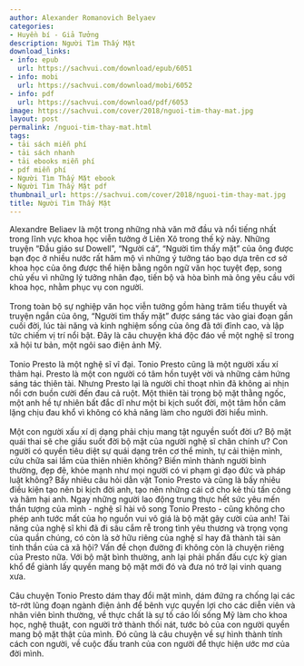 ```yaml
---
author: Alexander Romanovich Belyaev
categories:
- Huyền bí - Giả Tưởng
description: Người Tìm Thấy Mặt
download_links:
- info: epub
  url: https://sachvui.com/download/epub/6051
- info: mobi
  url: https://sachvui.com/download/mobi/6052
- info: pdf
  url: https://sachvui.com/download/pdf/6053
image: https://sachvui.com/cover/2018/nguoi-tim-thay-mat.jpg
layout: post
permalink: /nguoi-tim-thay-mat.html
tags:
- tải sách miễn phí
- tải sách nhanh
- tải ebooks miễn phí
- pdf miễn phí
- Người Tìm Thấy Mặt ebook
- Người Tìm Thấy Mặt pdf
thumbnail_url: https://sachvui.com/cover/2018/nguoi-tim-thay-mat.jpg
title: Người Tìm Thấy Mặt
---
```


 <div class="item-desc text-justify"> <p>Alexandre Beliaev là một trong những nhà văn mở đầu và nổi tiếng nhất trong lĩnh vực khoa học viễn tưởng ở Liên Xô trong thế kỷ này. Những truyện “Đầu giáo sư Dowell”, “Người cá”, “Người tìm thấy mặt” của ông được bạn đọc ở nhiều nước rất hâm mộ vì những ý tưởng táo bạo dựa trên cơ sở khoa học của ông được thể hiện bằng ngôn ngữ văn học tuyệt đẹp, song chủ yếu vì những lý tưởng nhân đạo, tiến bộ và hòa bình mà ông yêu cầu với khoa học, nhằm phục vụ con người.<br><br>Trong toàn bộ sự nghiệp văn học viễn tưởng gồm hàng trăm tiểu thuyết và truyện ngắn của ông, “Người tìm thấy mặt” được sáng tác vào giai đoạn gần cuối đời, lúc tài năng và kinh nghiệm sống của ông đã tới đỉnh cao, và lập tức chiếm vị trí nổi bật. Đây là câu chuyện khá độc đáo về một nghệ sĩ trong xã hội tư bản, một ngôi sao điện ảnh Mỹ.<br><br>Tonio Presto là một nghệ sĩ vĩ đại. Tonio Presto cũng là một người xấu xí thảm hại. Presto là một con người có tâm hồn tuyệt vời và những cảm hứng sáng tác thiên tài. Nhưng Presto lại là người chỉ thoạt nhìn đã không ai nhịn nổi cơn buồn cười đến đau cả ruột. Một thiên tài trong bộ mặt thằng ngốc, một anh hề tự nhiên bất đắc dĩ như một bi kịch suốt đời, một tâm hồn câm lặng chịu đau khổ vì không có khả năng làm cho người đời hiểu mình.<br><br>Một con người xấu xí dị dạng phải chịu mang tật nguyền suốt đời ư? Bộ mặt quái thai sẽ che giấu suốt đời bộ mặt của người nghệ sĩ chân chính ư? Con người có quyền tiêu diệt sự quái dạng trên cơ thể mình, tự cải thiện mình, cứu chữa sai lầm của thiên nhiên không? Biến mình thành người bình thường, đẹp đẽ, khỏe mạnh như mọi người có vi phạm gì đạo đức và pháp luật không? Bấy nhiêu câu hỏi dằn vặt Tonio Presto và cũng là bấy nhiêu điều kiện tạo nên bi kịch đời anh, tạo nên những cái cớ cho kẻ thù tấn công và hãm hại anh. Ngay những người lao động trung thực hết sức yêu mến thần tượng của mình - nghệ sĩ hài vô song Tonio Presto - cũng không cho phép anh tước mất của họ nguồn vui vô giá là bộ mặt gây cười của anh! Tài năng của nghệ sĩ khi đã đi sâu cắm rễ trong tình yêu thương và trọng vọng của quần chúng, có còn là sở hữu riêng của nghệ sĩ hay đã thành tài sản tinh thần của cả xã hội? Vấn đề chọn đường đi không còn là chuyện riêng của Presto nữa. Với bộ mặt bình thường, anh lại phải phấn đấu cực kỳ gian khổ để giành lấy quyền mang bộ mặt mới đó và đưa nó trở lại vinh quang xưa.<br><br>Câu chuyện Tonio Presto dám thay đổi mặt mình, dám đứng ra chống lại các tờ-rớt lũng đoạn ngành điện ảnh để bênh vực quyền lợi cho các diễn viên và nhân viên bình thường, về thực chất là sự tố cáo lối sống Mỹ làm cho khoa học, nghệ thuật, con người trở thành thối nát, tước bỏ của con người quyền mang bộ mặt thật của mình. Đó cũng là câu chuyện về sự hình thành tính cách con người, về cuộc đấu tranh của con người để thực hiện ước mơ của đời mình.</p> </div>